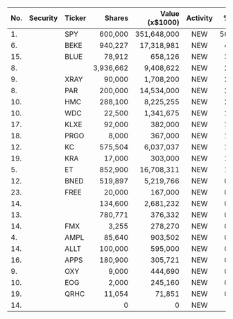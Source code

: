 No. | Security | Ticker | Shares | Value (x$1000) | Activity | % Port
|--- | --- | --- | ---:| ---:|:---:| ---:|
 1.||SPY</a>|600,000|351,648,000|NEW|56.24%|<a href=rel="bookmark"></a>
6.||BEKE</a>|940,227|17,318,981|NEW|4.63%|<a href=rel="bookmark"></a>
15.||BLUE</a>|78,912|658,126|NEW|3.44%|<a href=rel="bookmark"></a>
8.|||3,936,662|9,408,622|NEW|2.51%|rel="bookmark"></a>
9.||XRAY</a>|90,000|1,708,200|NEW|2.43%|<a href=rel="bookmark"></a>
8.||PAR</a>|200,000|14,534,000|NEW|2.32%|<a href=rel="bookmark"></a>
10.||HMC</a>|288,100|8,225,255|NEW|2.19%|<a href=rel="bookmark"></a>
10.||WDC</a>|22,500|1,341,675|NEW|1.91%|<a href=rel="bookmark"></a>
17.||KLXE</a>|92,000|382,000|NEW|1.81%|<a href=rel="bookmark"></a>
18.||PRGO</a>|8,000|367,000|NEW|1.74%|<a href=rel="bookmark"></a>
12.||KC</a>|575,504|6,037,037|NEW|1.61%|<a href=rel="bookmark"></a>
19.||KRA</a>|17,000|303,000|NEW|1.44%|<a href=rel="bookmark"></a>
5.||ET</a>|852,900|16,708,311|NEW|1.41%|<a href=rel="bookmark"></a>
12.||BNED</a>|519,897|5,219,766|NEW|0.83%|<a href=rel="bookmark"></a>
23.||FREE</a>|20,000|167,000|NEW|0.79%|<a href=rel="bookmark"></a>
14.|||134,600|2,681,232|NEW|0.71%|rel="bookmark"></a>
13.|||780,771|376,332|NEW|0.53%|rel="bookmark"></a>
14.||FMX</a>|3,255|278,270|NEW|0.39%|<a href=rel="bookmark"></a>
4.||AMPL</a>|85,640|903,502|NEW|0.15%|<a href=rel="bookmark"></a>
14.||ALLT</a>|100,000|595,000|NEW|0.09%|<a href=rel="bookmark"></a>
16.||APPS</a>|180,900|305,721|NEW|0.04%|<a href=rel="bookmark"></a>
9.||OXY</a>|9,000|444,690|NEW|0.03%|<a href=rel="bookmark"></a>
10.||EOG</a>|2,000|245,160|NEW|0.02%|<a href=rel="bookmark"></a>
19.||QRHC</a>|11,054|71,851|NEW|0.01%|<a href=rel="bookmark"></a>
14.|||0|0|NEW|0%|rel="bookmark"></a>
